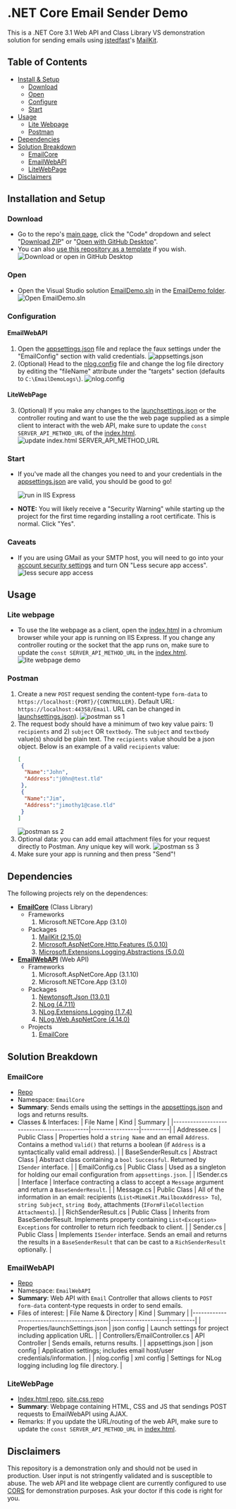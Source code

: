 # .NET Core Email Sender Demo
 This is a .NET Core 3.1 Web API and Class Library VS demonstration solution for sending emails using [jstedfast](https://github.com/jstedfast)'s [MailKit](https://github.com/jstedfast/MailKit).
 
 ## Table of Contents

* [Install & Setup](#installation-and-setup)
  * [Download](#download)
  * [Open](#open)
  * [Configure](#configuration)
  * [Start](#start)
* [Usage](#usage)
  * [Lite Webpage](#lite-webpage)
  * [Postman](#postman)
* [Dependencies](#dependencies)
* [Solution Breakdown](#solution-breakdown)
  * [EmailCore](#emailcore)
  * [EmailWebAPI](#emailwebapi)
  * [LiteWebPage](#litewebpage)
* [Disclaimers](#disclaimers)
 
## Installation and Setup
 
### Download
- Go to the repo's [main page](../../), click the "Code" dropdown and select "[Download ZIP](../../archive/refs/heads/main.zip)" or "[Open with GitHub Desktop](x-github-client://openRepo/https://github.com/Tr-st-n/DotNetCore-Email-Sender-Demo)".
- You can also [use this repository as a template](../../generate) if you wish.
![Download or open in GitHub Desktop](https://i.imgur.com/8I6TxCx.gif)

### Open
- Open the Visual Studio solution [EmailDemo.sln](/EmailDemo/EmailDemo.sln) in the [EmailDemo folder](/EmailDemo/).
![Open EmailDemo.sln](https://i.imgur.com/jSIgu62.gif)

### Configuration
#### EmailWebAPI
1. Open the [appsettings.json](/EmailDemo/EmailWebAPI/appsettings.json) file and replace the faux settings under the "EmailConfig" section with valid credentials.
![appsettings.json](https://i.imgur.com/Ex6iwdg.gif)
2. (Optional) Head to the [nlog.config](/EmailDemo/EmailWebAPI/nlog.config) file and change the log file directory by editing the "fileName" attribute under the "targets" section (defaults to `C:\EmailDemoLogs\`).
![nlog.config](https://i.imgur.com/tQJdXJc.gif)
#### LiteWebPage
3. (Optional) If you make any changes to the [launchsettings.json](/EmailDemo/EmailWebAPI/Properties/launchSettings.json) or the controller routing and want to use the the web page supplied as a simple client to interact with the web API, make sure to update the `const SERVER_API_METHOD_URL` of the [index.html](/EmailDemo/Index.html).
![update index.html SERVER_API_METHOD_URL](https://i.imgur.com/0aDlUcO.gif)

### Start
- If you've made all the changes you need to and your credentials in the [appsettings.json](/EmailDemo/EmailWebAPI/appsettings.json) are valid, you should be good to go!
  
  ![run in IIS Express](https://i.imgur.com/BwfgKUF.png)
- **NOTE:** You will likely receive a "Security Warning" while starting up the project for the first time regarding installing a root certificate. This is normal. Click "Yes".

### Caveats
- If you are using GMail as your SMTP host, you will need to go into your [account security settings](https://myaccount.google.com/security) and turn ON "Less secure app access".
![less secure app access](https://i.imgur.com/iM2fEmg.png)

## Usage

### Lite webpage

- To use the lite webpage as a client, open the [index.html](/EmailDemo/Index.html) in a chromium browser while your app is running on IIS Express. If you change any controller routing or the socket that the app runs on, make sure to update the `const SERVER_API_METHOD_URL` in the [index.html](/EmailDemo/Index.html).
![lite webpage demo](https://i.imgur.com/gIB9WTE.gif)

### Postman
1. Create a new `POST` request sending the content-type `form-data` to `https://localhost:{PORT}/{CONTROLLER}`. Default URL: `https://localhost:44358/Email`. URL can be changed in [launchsettings.json](/EmailDemo/EmailWebAPI/Properties/launchSettings.json)).
![postman ss 1](https://i.imgur.com/UIpIyPN.png)
2. The request body should have a minimum of two key value pairs: 1) `recipients` and 2) `subject` OR `textbody`. The `subject` and `textbody` value(s) should be plain text. The `recipients` value should be a json object. Below is an example of a valid `recipients` value:
    ```json
    [
     {
      "Name":"John",
      "Address":"j0hn@test.tld"
     },
     {
      "Name":"Jim",
      "Address":"jimothy1@case.tld"
     }
    ]
    ```
    ![postman ss 2](https://i.imgur.com/H3UfkiA.gif)
  3. Optional data: you can add email attachment files for your request directly to Postman. Any unique key will work.
    ![postman ss 3](https://i.imgur.com/9XSqaEc.png)
  4. Make sure your app is running and then press "Send"!

## Dependencies
The following projects rely on the dependences:
- [**EmailCore**](/EmailDemo/EmailCore) (Class Library)
  - Frameworks
    1. Microsoft.NETCore.App (3.1.0)
  - Packages
    1. [MailKit (2.15.0)](https://www.nuget.org/packages/MailKit/2.15.0)
    2. [Microsoft.AspNetCore.Http.Features (5.0.10)](https://www.nuget.org/packages/Microsoft.AspNetCore.Http.Features/5.0.10)
    3. [Microsoft.Extensions.Logging.Abstractions (5.0.0)](https://www.nuget.org/packages/Microsoft.Extensions.Logging.Abstractions/5.0.0)
- [**EmailWebAPI**](/EmailDemo/EmailWebAPI) (Web API)
  - Frameworks
    1. Microsoft.AspNetCore.App (3.1.10)
    2. Microsoft.NETCore.App (3.1.0)
  - Packages
    1. [Newtonsoft.Json (13.0.1)](https://www.nuget.org/packages/Newtonsoft.Json/13.0.1)
    2. [NLog (4.7.11)](https://www.nuget.org/packages/NLog/4.7.11)
    3. [NLog.Extensions.Logging (1.7.4)](https://www.nuget.org/packages/NLog.Extensions.Logging/1.7.4)
    4. [NLog.Web.AspNetCore (4.14.0)](https://www.nuget.org/packages/NLog.Web.AspNetCore/4.14.0)
  - Projects
    1. [EmailCore](/EmailDemo/EmailCore)

## Solution Breakdown
### EmailCore
- [Repo](/EmailDemo/EmailCore)
- Namespace: `EmailCore`
- **Summary**: Sends emails using the settings in the [appsettings.json](/EmailDemo/EmailWebAPI/appsettings.json) and logs and returns results.
- Classes & Interfaces:
    | File Name                                  | Kind            | Summary  |
    |--------------------------------------------|-----------------|----------|
    | Addressee.cs                               | Public Class    | Properties hold a `string Name` and an email `Address`. Contains a method `Valid()` that returns a boolean (if `Address` is a syntactically valid email address). |
    | BaseSenderResult.cs                        | Abstract Class  | Abstract class containing a `bool Successful`. Returned by `ISender` interface. |
    | EmailConfig.cs                             | Public Class    | Used as a singleton for holding our email configuration from `appsettings.json`. |
    | ISender.cs                                 | Interface       | Interface contracting a class to accept a `Message` argument and return a `BaseSenderResult`. |
    | Message.cs                                 | Public Class    | All of the information in an email: recipients (`List<MimeKit.MailboxAddress> To`), `string Subject`, `string Body`, attachments (`IFormFileCollection Attachments`). |
    | RichSenderResult.cs                        | Public Class    | Inherits from BaseSenderResult. Implements property containing `List<Exception> Exceptions` for controller to return rich feedback to client. |
    | Sender.cs                                  | Public Class    | Implements `ISender` interface. Sends an email and returns the results in a `BaseSenderResult` that can be cast to a `RichSenderResult` optionally. |

### EmailWebAPI
- [Repo](/EmailDemo/EmailWebAPI)
- Namespace: `EmailWebAPI`
- **Summary**: Web API with `Email` Controller that allows clients to `POST` `form-data` content-type requests in order to send emails.
- Files of interest:
    | File Name & Directory                      | Kind               | Summary |
    |--------------------------------------------|--------------------|---------|
    | Properties/launchSettings.json             | json config        | Launch settings for project including application URL. |
    | Controllers/EmailController.cs             | API Controller     | Sends emails, returns results. |
    | appsettings.json                           | json config        | Application settings; includes email host/user credentials/information. |
    | nlog.config                                | xml config         | Settings for NLog logging including log file directory. |

### LiteWebPage
- [Index.html repo](/EmailDemo/Index.html), [site.css repo](/EmailDemo/site.css)
- **Summary**: Webpage containing HTML, CSS and JS that sendings POST requests to EmailWebAPI using AJAX.
- Remarks: If you update the URL/routing of the web API, make sure to update the `const SERVER_API_METHOD_URL` in [index.html](/EmailDemo/Index.html).

## Disclaimers
This repository is a demonstration only and should not be used in production. User input is not stringently validated and is susceptible to abuse. The web API and lite webpage client are currently configured to use [CORS](https://www.google.com/search?q=Cors) for demonstration purposes. Ask your doctor if this code is right for you.
